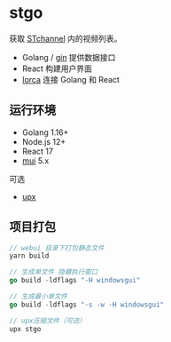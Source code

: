 # stgo

获取 [STchannel](https://play.google.com/store/apps/details?id=jp.co.shueisha.stchannel) 内的视频列表。

+ Golang / [gin](https://github.com/gin-gonic/gin) 提供数据接口
+ React 构建用户界面
+ [lorca](https://github.com/zserge/lorca) 连接 Golang 和 React

## 运行环境

+ Golang 1.16+
+ Node.js 12+
+ React 17
+ [mui](https://github.com/mui-org/material-ui) 5.x

可选

+ [upx](https://upx.github.io/)

## 项目打包

```go
// webui 目录下打包静态文件
yarn build

// 生成单文件 隐藏执行窗口
go build -ldflags "-H windowsgui"

// 生成最小单文件
go build -ldflags "-s -w -H windowsgui"

// upx压缩文件（可选）
upx stgo
```
